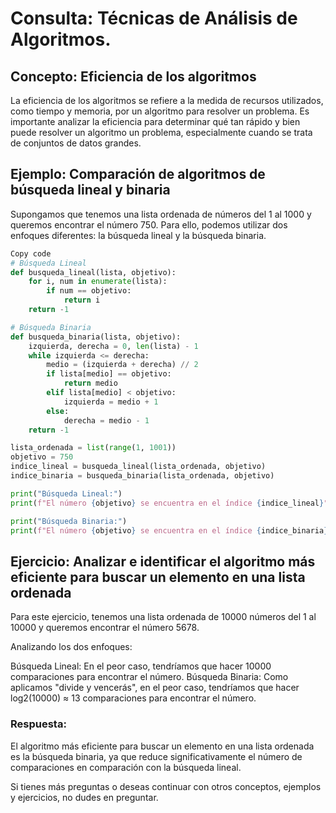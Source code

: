 # Consulta: Técnicas de Análisis de Algoritmos.
## Concepto: Eficiencia de los algoritmos
La eficiencia de los algoritmos se refiere a la medida de recursos utilizados, como tiempo y memoria, por un algoritmo para resolver un problema. Es importante analizar la eficiencia para determinar qué tan rápido y bien puede resolver un algoritmo un problema, especialmente cuando se trata de conjuntos de datos grandes.
## Ejemplo: Comparación de algoritmos de búsqueda lineal y binaria
Supongamos que tenemos una lista ordenada de números del 1 al 1000 y queremos encontrar el número 750. Para ello, podemos utilizar dos enfoques diferentes: la búsqueda lineal y la búsqueda binaria.
``` python
Copy code
# Búsqueda Lineal
def busqueda_lineal(lista, objetivo):
    for i, num in enumerate(lista):
        if num == objetivo:
            return i
    return -1

# Búsqueda Binaria
def busqueda_binaria(lista, objetivo):
    izquierda, derecha = 0, len(lista) - 1
    while izquierda <= derecha:
        medio = (izquierda + derecha) // 2
        if lista[medio] == objetivo:
            return medio
        elif lista[medio] < objetivo:
            izquierda = medio + 1
        else:
            derecha = medio - 1
    return -1

lista_ordenada = list(range(1, 1001))
objetivo = 750
indice_lineal = busqueda_lineal(lista_ordenada, objetivo)
indice_binaria = busqueda_binaria(lista_ordenada, objetivo)

print("Búsqueda Lineal:")
print(f"El número {objetivo} se encuentra en el índice {indice_lineal}")

print("Búsqueda Binaria:")
print(f"El número {objetivo} se encuentra en el índice {indice_binaria}")
```
## Ejercicio: Analizar e identificar el algoritmo más eficiente para buscar un elemento en una lista ordenada
Para este ejercicio, tenemos una lista ordenada de 10000 números del 1 al 10000 y queremos encontrar el número 5678.

Analizando los dos enfoques:

Búsqueda Lineal: En el peor caso, tendríamos que hacer 10000 comparaciones para encontrar el número.
Búsqueda Binaria: Como aplicamos "divide y vencerás", en el peor caso, tendríamos que hacer log2(10000) ≈ 13 comparaciones para encontrar el número.
### Respuesta: 
El algoritmo más eficiente para buscar un elemento en una lista ordenada es la búsqueda binaria, ya que reduce significativamente el número de comparaciones en comparación con la búsqueda lineal.

Si tienes más preguntas o deseas continuar con otros conceptos, ejemplos y ejercicios, no dudes en preguntar.
